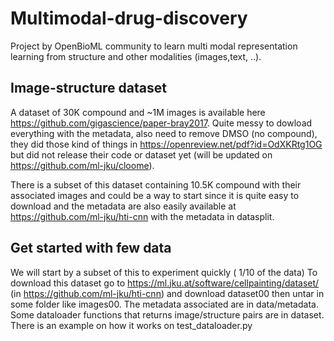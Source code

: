 # Multimodal-drug-discovery

Project by OpenBioML community to learn multi modal representation learning from structure and other modalities (images,text, ..).


## Image-structure dataset

A dataset of 30K compound and ~1M images is available here https://github.com/gigascience/paper-bray2017.
Quite messy to dowload everything with the metadata, also need to remove DMSO (no compound), they did those kind of things in https://openreview.net/pdf?id=OdXKRtg1OG
but did not release their code or dataset yet (will be updated on https://github.com/ml-jku/cloome).

There is a subset of this dataset containing 10.5K compound with their associated images and could be a way to start since it is quite easy to download and the metadata
are also easily available at https://github.com/ml-jku/hti-cnn with the metadata in datasplit. 

## Get started with few data

We will start by a subset of this to experiment quickly ( 1/10 of the data)
To download this dataset go to https://ml.jku.at/software/cellpainting/dataset/ (in https://github.com/ml-jku/hti-cnn) and download dataset00 then untar in some folder like images00. The metadata associated are in data/metadata. Some dataloader functions that returns image/structure pairs are in dataset. There is an example on how it works on test_dataloader.py 

